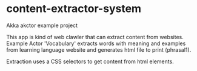 # content-extractor-system
Akka akctor example project

This app is kind of web clawler that can extract content from websites.
Example Actor 'Vocabulary' extracts words with meaning and examples from learning language website and generates 
html file to print (phrasal1).

Extraction uses a CSS selectors to get content from html elements.
